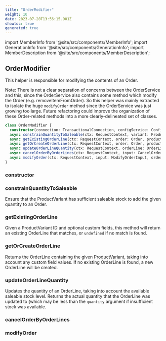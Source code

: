 ```yaml
---
title: "OrderModifier"
weight: 10
date: 2023-07-20T13:56:15.901Z
showtoc: true
generated: true
---
```

<!-- This file was generated from the Vendure source. Do not modify. Instead, re-run the "docs:build" script -->
import MemberInfo from '@site/src/components/MemberInfo';
import GenerationInfo from '@site/src/components/GenerationInfo';
import MemberDescription from '@site/src/components/MemberDescription';


## OrderModifier

<GenerationInfo sourceFile="packages/core/src/service/helpers/order-modifier/order-modifier.ts" sourceLine="80" packageName="@vendure/core" />

This helper is responsible for modifying the contents of an Order.

Note:
There is not a clear separation of concerns between the OrderService and this, since
the OrderService also contains some method which modify the Order (e.g. removeItemFromOrder).
So this helper was mainly extracted to isolate the huge `modifyOrder` method since the
OrderService was just growing too large. Future refactoring could improve the organization
of these Order-related methods into a more clearly-delineated set of classes.

```ts title="Signature"
class OrderModifier {
  constructor(connection: TransactionalConnection, configService: ConfigService, orderCalculator: OrderCalculator, paymentService: PaymentService, countryService: CountryService, stockMovementService: StockMovementService, productVariantService: ProductVariantService, customFieldRelationService: CustomFieldRelationService, promotionService: PromotionService, eventBus: EventBus, entityHydrator: EntityHydrator, historyService: HistoryService, translator: TranslatorService)
  async constrainQuantityToSaleable(ctx: RequestContext, variant: ProductVariant, quantity: number, existingQuantity:  = 0) => ;
  async getExistingOrderLine(ctx: RequestContext, order: Order, productVariantId: ID, customFields?: { [key: string]: any }) => Promise<OrderLine | undefined>;
  async getOrCreateOrderLine(ctx: RequestContext, order: Order, productVariantId: ID, customFields?: { [key: string]: any }) => ;
  async updateOrderLineQuantity(ctx: RequestContext, orderLine: OrderLine, quantity: number, order: Order) => Promise<OrderLine>;
  async cancelOrderByOrderLines(ctx: RequestContext, input: CancelOrderInput, lineInputs: OrderLineInput[]) => ;
  async modifyOrder(ctx: RequestContext, input: ModifyOrderInput, order: Order) => Promise<JustErrorResults<ModifyOrderResult> | { order: Order; modification: OrderModification }>;
}
```

### constructor

<MemberInfo kind="method" type="(connection: <a href='/typescript-api/data-access/transactional-connection#transactionalconnection'>TransactionalConnection</a>, configService: ConfigService, orderCalculator: <a href='/typescript-api/service-helpers/order-calculator#ordercalculator'>OrderCalculator</a>, paymentService: <a href='/typescript-api/services/payment-service#paymentservice'>PaymentService</a>, countryService: <a href='/typescript-api/services/country-service#countryservice'>CountryService</a>, stockMovementService: <a href='/typescript-api/services/stock-movement-service#stockmovementservice'>StockMovementService</a>, productVariantService: <a href='/typescript-api/services/product-variant-service#productvariantservice'>ProductVariantService</a>, customFieldRelationService: CustomFieldRelationService, promotionService: <a href='/typescript-api/services/promotion-service#promotionservice'>PromotionService</a>, eventBus: <a href='/typescript-api/events/event-bus#eventbus'>EventBus</a>, entityHydrator: <a href='/typescript-api/data-access/entity-hydrator#entityhydrator'>EntityHydrator</a>, historyService: <a href='/typescript-api/services/history-service#historyservice'>HistoryService</a>, translator: TranslatorService) => OrderModifier"   />


### constrainQuantityToSaleable

<MemberInfo kind="method" type="(ctx: <a href='/typescript-api/request/request-context#requestcontext'>RequestContext</a>, variant: <a href='/typescript-api/entities/product-variant#productvariant'>ProductVariant</a>, quantity: number, existingQuantity:  = 0) => "   />

Ensure that the ProductVariant has sufficient saleable stock to add the given
quantity to an Order.
### getExistingOrderLine

<MemberInfo kind="method" type="(ctx: <a href='/typescript-api/request/request-context#requestcontext'>RequestContext</a>, order: <a href='/typescript-api/entities/order#order'>Order</a>, productVariantId: <a href='/typescript-api/common/id#id'>ID</a>, customFields?: { [key: string]: any }) => Promise&#60;<a href='/typescript-api/entities/order-line#orderline'>OrderLine</a> | undefined&#62;"   />

Given a ProductVariant ID and optional custom fields, this method will return an existing OrderLine that
matches, or `undefined` if no match is found.
### getOrCreateOrderLine

<MemberInfo kind="method" type="(ctx: <a href='/typescript-api/request/request-context#requestcontext'>RequestContext</a>, order: <a href='/typescript-api/entities/order#order'>Order</a>, productVariantId: <a href='/typescript-api/common/id#id'>ID</a>, customFields?: { [key: string]: any }) => "   />

Returns the OrderLine containing the given <a href='/typescript-api/entities/product-variant#productvariant'>ProductVariant</a>, taking into account any custom field values. If no existing
OrderLine is found, a new OrderLine will be created.
### updateOrderLineQuantity

<MemberInfo kind="method" type="(ctx: <a href='/typescript-api/request/request-context#requestcontext'>RequestContext</a>, orderLine: <a href='/typescript-api/entities/order-line#orderline'>OrderLine</a>, quantity: number, order: <a href='/typescript-api/entities/order#order'>Order</a>) => Promise&#60;<a href='/typescript-api/entities/order-line#orderline'>OrderLine</a>&#62;"   />

Updates the quantity of an OrderLine, taking into account the available saleable stock level.
Returns the actual quantity that the OrderLine was updated to (which may be less than the
`quantity` argument if insufficient stock was available.
### cancelOrderByOrderLines

<MemberInfo kind="method" type="(ctx: <a href='/typescript-api/request/request-context#requestcontext'>RequestContext</a>, input: CancelOrderInput, lineInputs: OrderLineInput[]) => "   />


### modifyOrder

<MemberInfo kind="method" type="(ctx: <a href='/typescript-api/request/request-context#requestcontext'>RequestContext</a>, input: ModifyOrderInput, order: <a href='/typescript-api/entities/order#order'>Order</a>) => Promise&#60;JustErrorResults&#60;ModifyOrderResult&#62; | { order: <a href='/typescript-api/entities/order#order'>Order</a>; modification: <a href='/typescript-api/entities/order-modification#ordermodification'>OrderModification</a> }&#62;"   />


